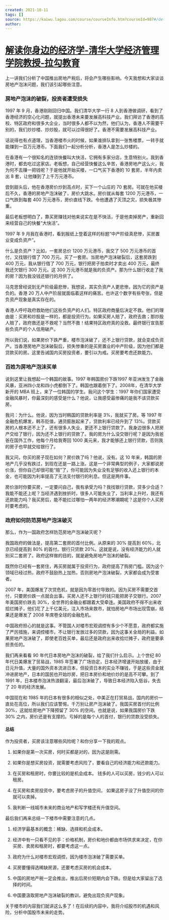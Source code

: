 ```yaml
---
created: 2021-10-11
tags: []
source: https://kaiwu.lagou.com/course/courseInfo.htm?courseId=987#/detail/pc?id=7794
author: 
---
```


# [解读你身边的经济学-清华大学经济管理学院教授-拉勾教育](https://kaiwu.lagou.com/course/courseInfo.htm?courseId=987#/detail/pc?id=7794)


上一讲我们分析了中国推出房地产税后，将会产生哪些影响。今天我想和大家谈谈房地产泡沫问题，我们该引起哪些注意。

### 房地产泡沫的破裂，投资者遭受损失

1997 年 9 月，香港刚刚回归中国。我们清华大学一行 8 人到香港做调研，看到了香港经济的空心化问题，就提出香港未来要发展高科技产业。我们拜访了香港的高校、特区政府和很多大企业，当时很多人都不以为然，他们认为，香港人不需要干别的，我们炒炒楼、炒炒股，就可以过得很好了。香港不需要发展高科技产业。

话说得也有点道理，当香港楼市火的时候，如果谁排队拿到一张售楼票，一转手就能赚到一百万元港币。下面我们一起分析分析，香港人是怎么炒楼的。

在香港有一个很知名的连锁快餐叫大快活，它拥有多家分店，生意特别火。我到香港时，都去吃过这家店。老板想，自己经营快餐这么辛苦，香港房地产这么火，我为何不去赚一把钱呢？于是他就开始买楼，一口气买下香港的 10 套房，半年内卖出 8 套，让他赚到了上千万元港币。

尝到甜头后，他在香港房价炒到高点时，买下一个山庄的 70 套房。可就在他买楼后不久，香港的房地产泡沫破了，房价大跳水。房价就从每套 1200 万元港币，一口气跌到每套 400 万元港币，房价直线下跌。令他遭遇了灭顶之灾，损失极其惨重。

最后老板想明白了，靠买房赚钱对他来说实在是不快活，于是他卖掉房产，重新回来经营自己的快餐“大快活”。

1997 年 9 月我在香港时，看到报纸上登着这样的标题“中产阶级真悲惨，买房置业变成负资产”。

什么是负资产？比如，一套房总价 1200 万元港币，我交了 500 万元港币的首付，又找银行借了 700 万元。买了一套房。当房地产泡沫破裂后，这套房跌到 400 万元，我从银行借了 700 万元，银行把房子拍卖时才卖出 400 万元，最终我还欠银行 300 万元。这 300 万元港币就是我的负资产。那为什么银行收走了我的房？因为我没钱还银行的月供了。

马克思曾经说到无产阶级最悲惨，我想说，其实负资产人更悲惨。因为它的资产是负的。香港 20 万人中产阶层就面临着这样的痛苦。也许这个数字有些夸张，但是负资产现象是真实存在的。

香港人呼吁政府救助他们这些负资产的人们。特区政府商量后决定不救。他们的理由是：买房和炒股是一样的，都是投资行为。如果买房人赔了，政府去救；那炒股人赔了，政府救还是不救呢？当然不救！结果特区政府真的没救。最终银行宣告那些负资产的个人信用破产。

所以我们说，如果房价下跌严重，楼市泡沫破了，还不上银行贷款，就会变成负资产。当香港房地产泡沫破裂后，损失惨重的是买房置业的中产阶级，因为他们都是贷款买的房。这里告诫国内买房投资者，要引以为戒。买房要考虑还款能力。

### 百姓为房地产泡沫买单

说到这里让我想起一个韩国的故事。1997 年韩国房价下跌1997 年亚洲发生了金融风暴，亚洲四小龙和四小虎都倒下了。韩国也跟着倒下了。2008年，在清华大学新开的 MBA 班上，来了一位韩国的学生。我问这个学生：1997 年你们国家遭受金融风暴时，你最深刻的感受是什么？他说，让我感受最惨痛的是我不该贷款买房。

我问：为什么。他说，因为当时韩国的贷款利率是 3%，我就买了房。等 1997 年金融危机爆发，韩币贬值，通货膨胀起来了，贷款利率已经升到了 13%。贷款买房的人根本还不上了，还有很多人失业，更还不上银行贷款了。我身边很多人把房产交给了银行，因为还不上银行的贷款了。我的房为什么没交银行呢？是因为我爸爸在国外工作，他每个月给我寄回 1000 美元来，我才能够还上银行贷款，否则我的房子也早就交给银行了。

我又问，你买的房子现在如何？房价跌了吗？他说，没有。这 10 年来，韩国的房地产几乎没有跌过，到现在还是一路上涨。这是一个非常典型的例子，大家都说房价涨，但你自己却很可能“赔”了，你可能因为失业没有足够的收入还上银行的本金，也可能因为利率提高了无法支付银行的利息。但这是两件事。

房价涨时你要买房，一定要问自己，我有承受力吗？我找银行贷款，贷多少合适？我能不能还上呢？当经济遇到挫折时，很多人可能失业了，当利率上升时，我还有还款能力吗？我买房后，能不能扛过哪怕一两年的经济寒潮期呢？这是你个人买房时要考虑的。

### 政府如何防范房地产泡沫破灭

那么，作为一国政府怎样防范房地产泡沫破灭呢？

我国政府的做法是，提高第二套房的首付比例。从原来的 30% 提高到 60%，北京已经提高到 80% 的首付。银行只贷款 20%。这就是说，没有经济能力的人就别买二套房了。政府这样做的目的，就是避免房地产泡沫的破裂。

既然你已经有一套房住，再买房就属于投资行为，政府提高了购房门槛。因为这个领域已经过热，政府不鼓励热上加热，否则房地产泡沫破裂，大家都会成为受害者。

2007 年，美国爆发了次贷危机，就是因为零首付导致的。因为买房不需要交首付，只要房价跌一点就会出事。买房人还不上银行的钱只能把房子交银行。2007 年美国房价跌去 30%，全世界的金融业都跟着大受牵连。美国政府不得不出来收拾烂摊子，他们花了上千亿美元，注入市场来救市，就怕房地产市场出现雪崩，结果还是爆发了 2008 年席卷全球的金融危机。

中国政府担心的就是这事。不管国人对楼市宏观调控有多少个不愿意，政府都实施了严厉措施，来调控楼市，不让银行发放过多的贷款，因为这事关全局的利益。如果房地产泡沫破了，即使老百姓买单，最后还是政府出来收拾烂摊子，政府是要承担责任的。

我们再来看看 90 年代日本房地产泡沫的破裂，给了我们什么启示。上个世纪 80 年代日美爆发了贸易战，1985 年签署了广场协定，日本经济增速开始放缓，由于日元升值，大量的国外资本流进日本，但投资日本的实业不赚钱，于是这些资金就冲进房地产，日本的国民也开始炒房，把日本房价和地价炒的是高不可攀。到了 1991 年，日本楼市泡沫热浪翻滚，最后泡沫破了，导致日本经济陷入低谷，失去了 20 年的经济发展。

中国现在和 1985 年的日本有很多的相似之处，中美正在打贸易战，国内的房价一直处在高位，所以我们应该警惕，千万别让房产泡沫破了。我国买房首付的比例 30%，这就给房地产下降预留了 30% 的空间。也就是说，如果我国房价下跌 30% 之内，房价还是有支撑的。亏掉的是每个人的首付，银行的贷款没受损失。

#### 总结

作为投资者，买房该注意哪些风险呢？和你分享一下我的观点。

1.  如果你是第一次买房，何时买都是对的，因为这是刚需。
    
2.  如果你是想买房投资，就需要考虑风险了，要看自己的经济能力和还款能力。
    
3.  在买房和租房时，你要比较的是机会成本。 钱多的人可以买房，钱少的人可以租房。
    
4.  在买房和卖房投资中，要考虑房子的升值空间， 如果这房子没了升值空间的你就可以卖掉。
    
5.  我判断一线城市未来的商业地产和写字楼还有升值空间。
    

最后我们再来总结一下楼市中需要注意的几点。

1.  经济学最基本的概念：稀缺、选择和机会成本。
    
2.  经济中有一只看不见的手：价格机制，房价和地价都由市场供求来决定，在你买房、卖房和租房时，都要考虑这一点。
    
3.  政府为什么对楼市宏观调控，因为楼市泡沫破了需要买单。
    
4.  买房要懂得选稀缺房源，还要考虑买房的机会成本。
    
5.  中国的房地产税一定会推出，推出后房价短期内会下跌。但是给大家留出了选择的时间。
    
6.  中国要汲取房地产泡沫破裂的教训，避免出现负资产现象。
    

关于楼市的内容我们就讲这么多了！在后续的内容中，我将介绍股市的机遇和风险，分析中国股市未来的走势。
